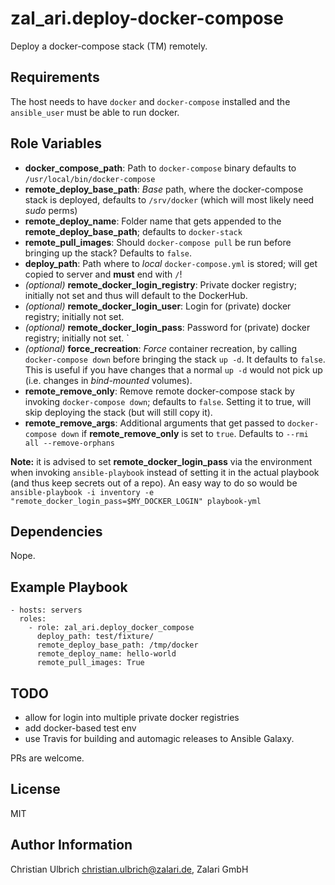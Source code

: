 zal_ari.deploy-docker-compose
=========

Deploy a docker-compose stack (TM) remotely.

Requirements
------------

The host needs to have `docker` and `docker-compose` installed and the `ansible_user` must be able to run docker.

Role Variables
--------------

* **docker_compose_path**: Path to `docker-compose` binary defaults to `/usr/local/bin/docker-compose`
* **remote_deploy_base_path**: _Base_ path, where the docker-compose stack is deployed, defaults to `/srv/docker` (which will most likely need _sudo_ perms)
* **remote_deploy_name**: Folder name that gets appended to the **remote_deploy_base_path**; defaults to `docker-stack`
* **remote_pull_images**: Should `docker-compose pull` be run before bringing up the stack? Defaults to `false`.
* **deploy_path**: Path where to _local_ `docker-compose.yml` is stored; will get copied to server and **must** end with `/`!
* _(optional)_ **remote_docker_login_registry**: Private docker registry; initially not set and thus will default to the DockerHub.
* _(optional)_ **remote_docker_login_user**: Login for (private) docker registry; initially not set.
* _(optional)_ **remote_docker_login_pass**: Password for (private) docker registry; initially not set. `
* _(optional)_ **force_recreation**: _Force_ container recreation, by calling `docker-compose down` before bringing the stack `up -d`. It
 defaults to `false`. This is useful if you have changes that a normal `up -d` would not pick up (i.e. changes in _bind-mounted_ volumes).
* **remote_remove_only**: Remove remote docker-compose stack by invoking `docker-compose down`; defaults to `false`. Setting it to true, will skip deploying the stack (but will still copy it).
* **remote_remove_args**: Additional arguments that get passed to `docker-compose down` if **remote_remove_only** is set to `true`. Defaults to `--rmi all --remove-orphans`

**Note:** it is advised to set **remote_docker_login_pass** via the environment when invoking `ansible-playbook` instead of setting it in the actual playbook (and thus keep secrets out of a repo). An easy way to do so would be `ansible-playbook -i inventory -e "remote_docker_login_pass=$MY_DOCKER_LOGIN" playbook-yml`


Dependencies
------------

Nope.

Example Playbook
----------------

    - hosts: servers
      roles:
        - role: zal_ari.deploy_docker_compose
          deploy_path: test/fixture/
          remote_deploy_base_path: /tmp/docker
          remote_deploy_name: hello-world
          remote_pull_images: True

TODO
----
* allow for login into multiple private docker registries
* add docker-based test env
* use Travis for building and automagic releases to Ansible Galaxy.

PRs are welcome.

License
-------

MIT

Author Information
------------------

Christian Ulbrich [christian.ulbrich@zalari.de](), Zalari GmbH
